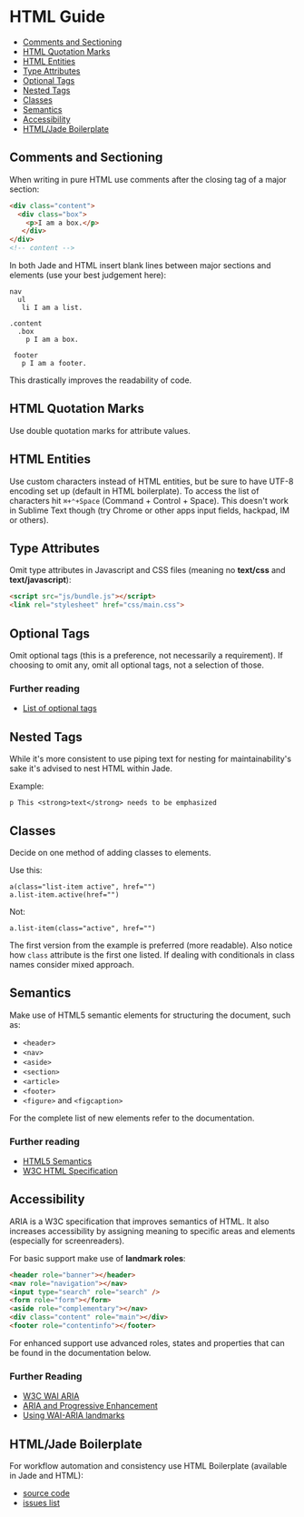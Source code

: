 # HTML Guide

* [Comments and Sectioning](#comments-and-sectioning)
* [HTML Quotation Marks](#html-quotation-marks)
* [HTML Entities](#html-entities)
* [Type Attributes](#type-attributes)
* [Optional Tags](#optional-tags)
* [Nested Tags](#nested-tags)
* [Classes](#classes)
* [Semantics](#semantics)
* [Accessibility](#accessibility)
* [HTML/Jade Boilerplate](#html/jade-boilerplate)

## Comments and Sectioning
When writing in pure HTML use comments after the closing tag of a major section:


```html
<div class="content">
  <div class="box">
    <p>I am a box.</p>
   </div>
</div>
<!-- content --> 
```

In both Jade and HTML insert blank lines between major sections and elements (use your best judgement here):

```jade
nav
  ul
   li I am a list.

.content
  .box
    p I am a box.
    
 footer
   p I am a footer.
```

This drastically improves the readability of code.

## HTML Quotation Marks
Use double quotation marks for attribute values.

## HTML Entities
Use custom characters instead of HTML entities, but be sure to have UTF-8 encoding set up (default in HTML boilerplate). To access the list of characters hit `⌘+⌃+Space` (Command + Control + Space). This doesn't work in Sublime Text though (try Chrome or other apps input fields, hackpad, IM or others).

## Type Attributes
Omit type attributes in Javascript and CSS files (meaning no **text/css** and **text/javascript**):

```html
<script src="js/bundle.js"></script>
<link rel="stylesheet" href="css/main.css">
```

## Optional Tags
Omit optional tags (this is a preference, not necessarily a requirement). If choosing to omit any, omit all optional tags, not a selection of those.

### Further reading
* [List of optional tags](http://www.whatwg.org/specs/web-apps/current-work/multipage/syntax.html#syntax-tag-omission)

## Nested Tags
While it's more consistent to use piping text for nesting for maintainability's sake it's advised to nest HTML within Jade. 

Example:
```jade
p This <strong>text</strong> needs to be emphasized
```

## Classes
Decide on one method of adding classes to elements.

Use this:
```jade
a(class="list-item active", href="")
a.list-item.active(href="")
```

Not:
```jade
a.list-item(class="active", href="")
```

The first version from the example is preferred (more readable). Also notice how `class` attribute is the first one listed. If dealing with conditionals in class names consider mixed approach.
  
## Semantics
Make use of HTML5 semantic elements for structuring the document, such as:

* `<header>`
* `<nav>`
* `<aside>`
* `<section>`
* `<article>`
* `<footer>`
* `<figure>` and `<figcaption>`

For the complete list of new elements refer to the documentation.

### Further reading
* [HTML5 Semantics](http://html5doctor.com/article-archive/)
* [W3C HTML Specification](http://www.w3.org/html/wg/drafts/html/CR/)

## Accessibility
ARIA is a W3C specification that improves semantics of HTML. It also increases accessibility by assigning meaning to specific areas and elements (especially for screenreaders).

For basic support make use of **landmark roles**:
```html
<header role="banner"></header>
<nav role="navigation"></nav>
<input type="search" role="search" />
<form role="form"></form>
<aside role="complementary"></nav>
<div class="content" role="main"></div>
<footer role="contentinfo"></footer>
```

For enhanced support use advanced roles, states and properties that can be found in the documentation below.

### Further Reading
* [W3C WAI ARIA](http://www.w3.org/TR/wai-aria/)
* [ARIA and Progressive Enhancement](http://alistapart.com/article/aria-and-progressive-enhancement/)
* [Using WAI-ARIA landmarks](http://blog.paciellogroup.com/2013/02/using-wai-aria-landmarks-2013/)

## HTML/Jade Boilerplate
For workflow automation and consistency use HTML Boilerplate (available in Jade and HTML):

* [source code](https://github.com/thefoxis/html-boilerplate)
* [issues list](https://github.com/thefoxis/html-boilerplate/issues?labels=&page=1&state=open)